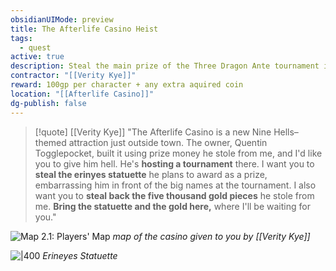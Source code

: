 ```yaml
---
obsidianUIMode: preview
title: The Afterlife Casino Heist
tags:
  - quest
active: true
description: Steal the main prize of the Three Dragon Ante tournament in the Afterlife Casino
contractor: "[[Verity Kye]]"
reward: 100gp per character + any extra aquired coin
location: "[[Afterlife Casino]]"
dg-publish: false
---
```

>[!quote] [[Verity Kye]]
>"The Afterlife Casino is a new Nine Hells–themed attraction just outside town. The owner, Quentin Togglepocket, built it using prize money he stole from me, and I'd like you to give him hell. He's **hosting a tournament** there. I want you to **steal the erinyes statuette** he plans to award as a prize, embarrassing him in front of the big names at the tournament. I also want you to **steal back the five thousand gold pieces** he stole from me. **Bring the statuette and the gold here,** where I'll be waiting for you."

![Map 2.1: Players' Map](3-Mechanics/CLI/adventures/keys-from-the-golden-vault/img/014-02-003-player-map.webp#center)
*map of the casino given to you by [[Verity Kye]]*

![|400](3-Mechanics/CLI/adventures/keys-from-the-golden-vault/img/02-005-golden-statuette.webp#center)
*Erineyes Statuette*
